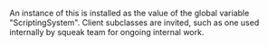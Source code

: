 An instance of this is installed as the value of the global variable "ScriptingSystem".  Client subclasses are invited, such as one used internally by squeak team for ongoing internal work.